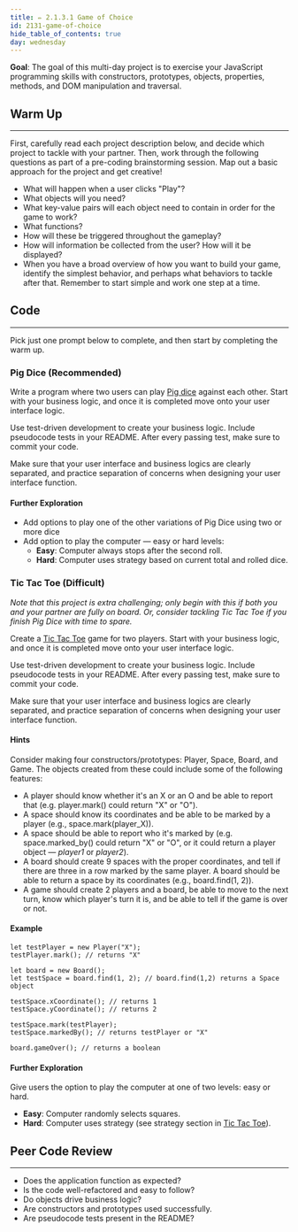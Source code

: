 ```yaml
---
title: ✏️ 2.1.3.1 Game of Choice
id: 2131-game-of-choice
hide_table_of_contents: true
day: wednesday
---
```


**Goal**:  The goal of this multi-day project is to exercise your JavaScript programming skills with constructors, prototypes, objects, properties, methods, and DOM manipulation and traversal.

## Warm Up
<hr />

First, carefully read each project description below, and decide which project to tackle with your partner. Then, work through the following questions as part of a pre-coding brainstorming session. Map out a basic approach for the project and get creative!

*  What will happen when a user clicks "Play"?
*  What objects will you need?
*  What key-value pairs will each object need to contain in order for the game to work?
*  What functions?  
*  How will these be triggered throughout the gameplay?  
*  How will information be collected from the user?  How will it be displayed?  
* When you have a broad overview of how you want to build your game, identify the simplest behavior, and perhaps what behaviors to tackle after that. Remember to start simple and work one step at a time.  

## Code
<hr />

Pick just one prompt below to complete, and then start by completing the warm up.

### Pig Dice (Recommended)

Write a program where two users can play [Pig dice](http://en.wikipedia.org/wiki/Pig_%28dice_game%29) against each other. Start with your business logic, and once it is completed move onto your user interface logic. 

Use test-driven development to create your business logic. Include pseudocode tests in your README. After every passing test, make sure to commit your code.

Make sure that your user interface and business logics are clearly separated, and practice separation of concerns when designing your user interface function.

#### Further Exploration

* Add options to play one of the other variations of Pig Dice using two or more dice
* Add option to play the computer — easy or hard levels:
  * **Easy**: Computer always stops after the second roll.
  * **Hard**:  Computer uses strategy based on current total and rolled dice.  

### Tic Tac Toe (Difficult)

_Note that this project is extra challenging; only begin with this if both you and your partner are fully on board. Or, consider tackling Tic Tac Toe if you finish Pig Dice with time to spare._

Create a [Tic Tac Toe](http://en.wikipedia.org/wiki/Tic-tac-toe) game for two players. Start with your business logic, and once it is completed move onto your user interface logic. 

Use test-driven development to create your business logic. Include pseudocode tests in your README. After every passing test, make sure to commit your code.

Make sure that your user interface and business logics are clearly separated, and practice separation of concerns when designing your user interface function.

#### Hints

Consider making four constructors/prototypes: Player, Space, Board, and Game. The objects created from these could include some of the following features:

* A player should know whether it's an X or an O and be able to report that (e.g. player.mark() could return "X" or "O").
* A space should know its coordinates and be able to be marked by a player (e.g., space.mark(player_X)).
* A space should be able to report who it's marked by (e.g. space.marked_by() could return "X" or "O", or it could return a player object — _player1_ or _player2_).
* A board should create 9 spaces with the proper coordinates, and tell if there are three in a row marked by the same player. A board should be able to return a space by its coordinates (e.g., board.find(1, 2)).
* A game should create 2 players and a board, be able to move to the next turn, know which player's turn it is, and be able to tell if the game is over or not.

#### Example

```
let testPlayer = new Player("X");
testPlayer.mark(); // returns "X"

let board = new Board();
let testSpace = board.find(1, 2); // board.find(1,2) returns a Space object

testSpace.xCoordinate(); // returns 1
testSpace.yCoordinate(); // returns 2

testSpace.mark(testPlayer);
testSpace.markedBy(); // returns testPlayer or "X"

board.gameOver(); // returns a boolean
```

#### Further Exploration

Give users the option to play the computer at one of two levels: easy or hard.

* **Easy**:  Computer randomly selects squares.
* **Hard**: Computer uses strategy (see strategy section in [Tic Tac Toe](http://en.wikipedia.org/wiki/Tic-tac-toe)).


## Peer Code Review
<hr />

* Does the application function as expected?
* Is the code well-refactored and easy to follow?
* Do objects drive business logic?
* Are constructors and prototypes used successfully.
* Are pseudocode tests present in the README?
